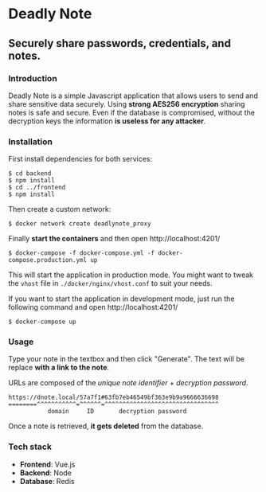 # Deadly Note
## Securely share passwords, credentials, and notes.

### Introduction

Deadly Note is a simple Javascript application that allows users to send and share sensitive data securely. Using **strong AES256 encryption** sharing notes is safe and secure. Even if the database is compromised, without the decryption keys the information **is useless for any attacker**. 

### Installation

First install dependencies for both services:

```
$ cd backend
$ npm install
$ cd ../frontend
$ npm install
```

Then create a custom network:

```
$ docker network create deadlynote_proxy
```

Finally **start the containers** and then open http://localhost:4201/

```
$ docker-compose -f docker-compose.yml -f docker-compose.production.yml up
```

This will start the application in production mode. You might want to tweak the `vhost` file in `./docker/nginx/vhost.conf` to suit your needs.

If you want to start the application in development mode, just run the following command and open http://localhost:4201/

```
$ docker-compose up
```

### Usage

Type your note in the textbox and then click "Generate". The text will be replace **with a link to the note**.

URLs are composed of the _unique note identifier_ + _decryption password_.

```
https://dnote.local/57a7f1#63fb7eb46549bf363e9b9a9666636698
========^^^^^^^^^^^=^^^^^^=^^^^^^^^^^^^^^^^^^^^^^^^^^^^^^^^
           domain     ID       decryption password
```

Once a note is retrieved, **it gets deleted** from the database.

### Tech stack

 * **Frontend**: Vue.js
 * **Backend**: Node
 * **Database**: Redis
 